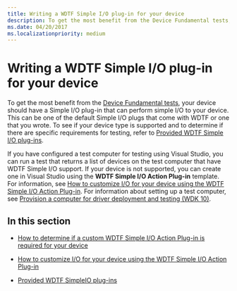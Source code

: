 ```yaml
---
title: Writing a WDTF Simple I/O plug-in for your device
description: To get the most benefit from the Device Fundamental tests, your device should have a Simple I/O plug-in that can perform simple I/O to your device.
ms.date: 04/20/2017
ms.localizationpriority: medium
---
```


# Writing a WDTF Simple I/O plug-in for your device

To get the most benefit from the [Device Fundamental tests](../develop/how-to-select-and-configure-the-device-fundamental-tests.md), your device should have a Simple I/O plug-in that can perform simple I/O to your device. This can be one of the default Simple I/O plugs that come with WDTF or one that you wrote. To see if your device type is supported and to determine if there are specific requirements for testing, refer to [Provided WDTF Simple I/O plug-ins](provided-wdtf-simpleio-plug-ins.md).

If you have configured a test computer for testing using Visual Studio, you can run a test that returns a list of devices on the test computer that have WDTF Simple I/O support. If your device is not supported, you can create one in Visual Studio using the **WDTF Simple I/O Action Plug-in** template. For information, see [How to customize I/O for your device using the WDTF Simple I/O Action Plug-in](to-customize-i-o-for-your-device-using-the-wdtf-simple-i-o-action-plug-in.md). For information about setting up a test computer, see [Provision a computer for driver deployment and testing (WDK 10)](../gettingstarted/provision-a-target-computer-wdk-8-1.md).

## In this section

- [How to determine if a custom WDTF Simple I/O Action Plug-in is required for your device](test-your-device-to-see-if-you-need-to-customize-the-wdtf-simple-i-o-action-plug-in.md)

- [How to customize I/O for your device using the WDTF Simple I/O Action Plug-in](to-customize-i-o-for-your-device-using-the-wdtf-simple-i-o-action-plug-in.md)

- [Provided WDTF SimpleIO plug-ins](provided-wdtf-simpleio-plug-ins.md)
